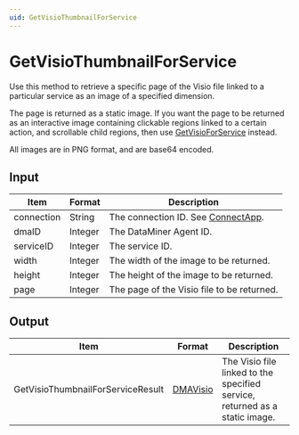 ```yaml
---
uid: GetVisioThumbnailForService
---
```


# GetVisioThumbnailForService

Use this method to retrieve a specific page of the Visio file linked to a particular service as an image of a specified dimension.

The page is returned as a static image. If you want the page to be returned as an interactive image containing clickable regions linked to a certain action, and scrollable child regions, then use [GetVisioForService](xref:GetVisioForService) instead.

All images are in PNG format, and are base64 encoded.

## Input

| Item       | Format  | Description                                           |
|------------|---------|-------------------------------------------------------|
| connection | String  | The connection ID. See [ConnectApp](xref:ConnectApp). |
| dmaID      | Integer | The DataMiner Agent ID.                               |
| serviceID  | Integer | The service ID.                                       |
| width      | Integer | The width of the image to be returned.                |
| height     | Integer | The height of the image to be returned.               |
| page       | Integer | The page of the Visio file to be returned.            |

## Output

| Item | Format | Description |
|--|--|--|
| GetVisioThumbnailForServiceResult | [DMAVisio](xref:DMAVisio) | The Visio file linked to the specified service, returned as a static image. |

